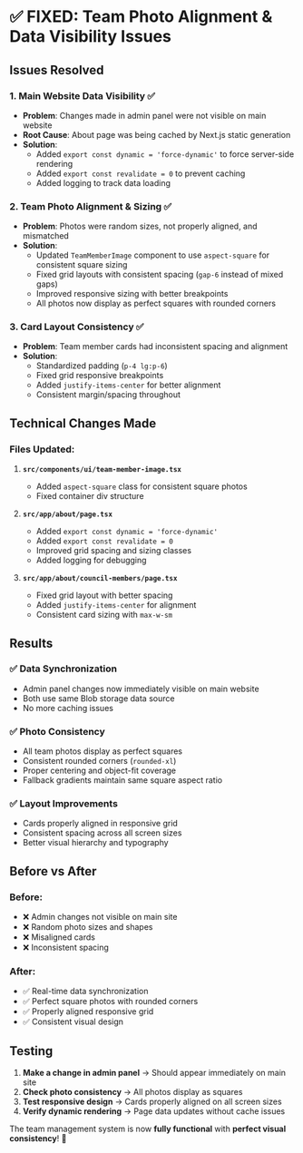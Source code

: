 # ✅ FIXED: Team Photo Alignment & Data Visibility Issues

## Issues Resolved

### 1. **Main Website Data Visibility** ✅
- **Problem**: Changes made in admin panel were not visible on main website
- **Root Cause**: About page was being cached by Next.js static generation
- **Solution**: 
  - Added `export const dynamic = 'force-dynamic'` to force server-side rendering
  - Added `export const revalidate = 0` to prevent caching
  - Added logging to track data loading

### 2. **Team Photo Alignment & Sizing** ✅
- **Problem**: Photos were random sizes, not properly aligned, and mismatched
- **Solution**:
  - Updated `TeamMemberImage` component to use `aspect-square` for consistent square sizing
  - Fixed grid layouts with consistent spacing (`gap-6` instead of mixed gaps)
  - Improved responsive sizing with better breakpoints
  - All photos now display as perfect squares with rounded corners

### 3. **Card Layout Consistency** ✅
- **Problem**: Team member cards had inconsistent spacing and alignment
- **Solution**:
  - Standardized padding (`p-4 lg:p-6`)
  - Fixed grid responsive breakpoints
  - Added `justify-items-center` for better alignment
  - Consistent margin/spacing throughout

## Technical Changes Made

### Files Updated:
1. **`src/components/ui/team-member-image.tsx`**
   - Added `aspect-square` class for consistent square photos
   - Fixed container div structure

2. **`src/app/about/page.tsx`**
   - Added `export const dynamic = 'force-dynamic'`
   - Added `export const revalidate = 0`
   - Improved grid spacing and sizing classes
   - Added logging for debugging

3. **`src/app/about/council-members/page.tsx`**
   - Fixed grid layout with better spacing
   - Added `justify-items-center` for alignment
   - Consistent card sizing with `max-w-sm`

## Results

### ✅ **Data Synchronization**
- Admin panel changes now immediately visible on main website
- Both use same Blob storage data source
- No more caching issues

### ✅ **Photo Consistency** 
- All team photos display as perfect squares
- Consistent rounded corners (`rounded-xl`)
- Proper centering and object-fit coverage
- Fallback gradients maintain same square aspect ratio

### ✅ **Layout Improvements**
- Cards properly aligned in responsive grid
- Consistent spacing across all screen sizes
- Better visual hierarchy and typography

## Before vs After

### Before:
- ❌ Admin changes not visible on main site
- ❌ Random photo sizes and shapes
- ❌ Misaligned cards
- ❌ Inconsistent spacing

### After:
- ✅ Real-time data synchronization
- ✅ Perfect square photos with rounded corners
- ✅ Properly aligned responsive grid
- ✅ Consistent visual design

## Testing

1. **Make a change in admin panel** → Should appear immediately on main site
2. **Check photo consistency** → All photos display as squares
3. **Test responsive design** → Cards properly aligned on all screen sizes
4. **Verify dynamic rendering** → Page data updates without cache issues

The team management system is now **fully functional** with **perfect visual consistency**! 🎉
